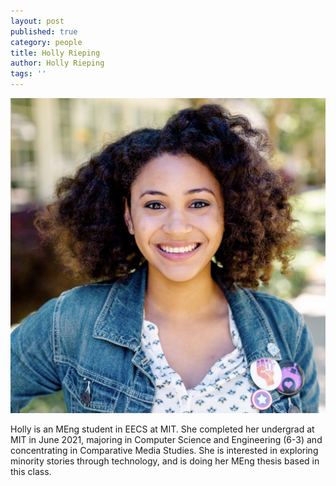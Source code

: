 ```yaml
---
layout: post
published: true
category: people
title: Holly Rieping
author: Holly Rieping
tags: ''
---
```

![Holly.jpg](/assets/Holly.jpg)

Holly is an MEng student in EECS at MIT. She completed her undergrad at MIT in June 2021, majoring in Computer Science and Engineering (6-3) and concentrating in Comparative Media Studies. She is interested in exploring minority stories through technology, and is doing her MEng thesis based in this class. 
